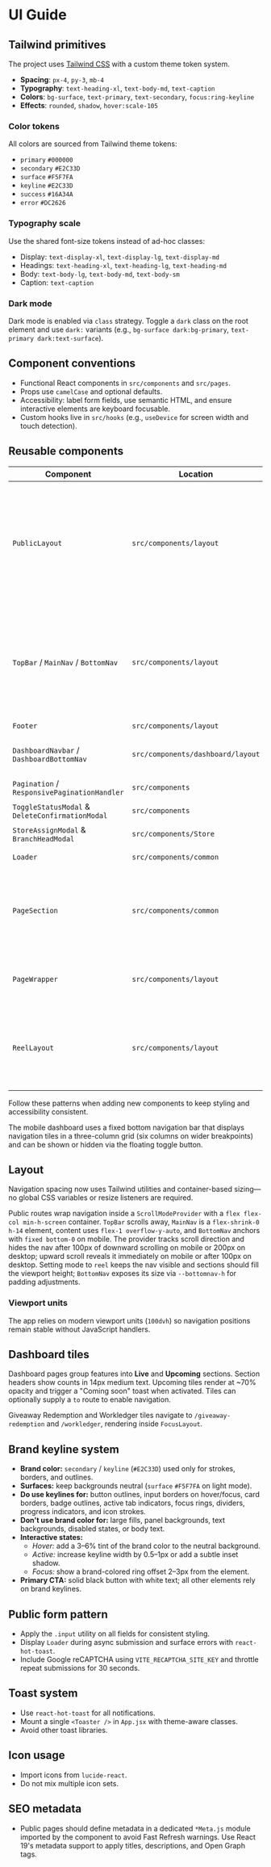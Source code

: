 # UI Guide

## Tailwind primitives

The project uses [Tailwind CSS](https://tailwindcss.com) with a custom theme token system.

- **Spacing**: `px-4`, `py-3`, `mb-4`
- **Typography**: `text-heading-xl`, `text-body-md`, `text-caption`
- **Colors**: `bg-surface`, `text-primary`, `text-secondary`, `focus:ring-keyline`
- **Effects**: `rounded`, `shadow`, `hover:scale-105`

### Color tokens

All colors are sourced from Tailwind theme tokens:

- `primary` `#000000`
- `secondary` `#E2C33D`
- `surface` `#F5F7FA`
- `keyline` `#E2C33D`
- `success` `#16A34A`
- `error` `#DC2626`

### Typography scale

Use the shared font-size tokens instead of ad-hoc classes:

- Display: `text-display-xl`, `text-display-lg`, `text-display-md`
- Headings: `text-heading-xl`, `text-heading-lg`, `text-heading-md`
- Body: `text-body-lg`, `text-body-md`, `text-body-sm`
- Caption: `text-caption`

### Dark mode

Dark mode is enabled via `class` strategy. Toggle a `dark` class on the root element and use `dark:` variants (e.g., `bg-surface dark:bg-primary`, `text-primary dark:text-surface`).

## Component conventions

- Functional React components in `src/components` and `src/pages`.
- Props use `camelCase` and optional defaults.
- Accessibility: label form fields, use semantic HTML, and ensure interactive elements are keyboard focusable.
- Custom hooks live in `src/hooks` (e.g., `useDevice` for screen width and touch detection).

## Reusable components

| Component                                       | Location                          | Notes                                                                                                                                                                                                                  |
| ----------------------------------------------- | --------------------------------- | ---------------------------------------------------------------------------------------------------------------------------------------------------------------------------------------------------------------------- |
| `PublicLayout`                                  | `src/components/layout`           | wraps `TopBar`, `MainNav`, optional `Footer`, and mobile `BottomNav` inside a `ScrollModeProvider`; column layout tracks scroll direction to hide the nav after 100px of downward scroll on mobile or 200px on desktop |
| `TopBar` / `MainNav` / `BottomNav`              | `src/components/layout`           | modular public navigation pieces; `TopBar` text expands when the address bar hides and `BottomNav` uses `fixed` positioning with context-driven visibility and publishes its height via `--bottomnav-h`                |
| `Footer`                                        | `src/components/layout`           | slim desktop footer                                                                                                                                                                                                    |
| `DashboardNavbar` / `DashboardBottomNav`        | `src/components/dashboard/layout` | responsive dashboard navigation with fixed bottom grid                                                                                                                                                                 |
| `Pagination` / `ResponsivePaginationHandler`    | `src/components`                  | reusable pagination controls                                                                                                                                                                                           |
| `ToggleStatusModal` & `DeleteConfirmationModal` | `src/components`                  | confirmation dialogs                                                                                                                                                                                                   |
| `StoreAssignModal` & `BranchHeadModal`          | `src/components/Store`            | assign stores or branch heads                                                                                                                                                                                          |
| `Loader`                                        | `src/components/common`           | full-screen loading spinner                                                                                                                                                                                            |
| `PageSection`                                   | `src/components/common`           | semantic wrapper with auto `min-height` minus top and main nav heights; adds mobile bottom padding in reel mode                                                                                                        |
| `PageWrapper`                                   | `src/components/layout`           | sets scroll mode (`reel` or `scroll`); sections in `reel` mode should fill the viewport                                                                                                                                |
| `ReelLayout`                                    | `src/components/layout`           | wraps sections in Swiper slides and enforces `reel` mode with swipe, arrow navigation, and optional autoplay (disabled when only one slide)                                                                            |

Follow these patterns when adding new components to keep styling and accessibility consistent.

The mobile dashboard uses a fixed bottom navigation bar that displays navigation tiles in a three-column grid (six columns on wider breakpoints) and can be shown or hidden via the floating toggle button.

## Layout

Navigation spacing now uses Tailwind utilities and container-based sizing—no global CSS variables or resize listeners are required.

Public routes wrap navigation inside a `ScrollModeProvider` with a `flex flex-col min-h-screen` container. `TopBar` scrolls away, `MainNav` is a `flex-shrink-0 h-14` element, content uses `flex-1 overflow-y-auto`, and `BottomNav` anchors with `fixed bottom-0` on mobile. The provider tracks scroll direction and hides the nav after 100px of downward scrolling on mobile or 200px on desktop; upward scroll reveals it immediately on mobile or after 100px on desktop. Setting mode to `reel` keeps the nav visible and sections should fill the viewport height; `BottomNav` exposes its size via `--bottomnav-h` for padding adjustments.

### Viewport units

The app relies on modern viewport units (`100dvh`) so navigation positions remain stable without JavaScript handlers.

## Dashboard tiles

Dashboard pages group features into **Live** and **Upcoming** sections. Section headers show counts in 14px medium text. Upcoming tiles render at ~70% opacity and trigger a "Coming soon" toast when activated. Tiles can optionally supply a `to` route to enable navigation.

Giveaway Redemption and Workledger tiles navigate to `/giveaway-redemption` and `/workledger`, rendering inside `FocusLayout`.

## Brand keyline system

- **Brand color:** `secondary` / `keyline` (`#E2C33D`) used only for strokes, borders, and outlines.
- **Surfaces:** keep backgrounds neutral (`surface` `#F5F7FA` on light mode).
- **Do use keylines for:** button outlines, input borders on hover/focus, card borders, badge outlines, active tab indicators, focus rings, dividers, progress indicators, and icon strokes.
- **Don't use brand color for:** large fills, panel backgrounds, text backgrounds, disabled states, or body text.
- **Interactive states:**
  - _Hover:_ add a 3–6% tint of the brand color to the neutral background.
  - _Active:_ increase keyline width by 0.5–1px or add a subtle inset shadow.
  - _Focus:_ show a brand-colored ring offset 2–3px from the element.
- **Primary CTA:** solid black button with white text; all other elements rely on brand keylines.

## Public form pattern

- Apply the `.input` utility on all fields for consistent styling.
- Display `Loader` during async submission and surface errors with `react-hot-toast`.
- Include Google reCAPTCHA using `VITE_RECAPTCHA_SITE_KEY` and throttle repeat submissions for 30 seconds.

## Toast system

- Use `react-hot-toast` for all notifications.
- Mount a single `<Toaster />` in `App.jsx` with theme-aware classes.
- Avoid other toast libraries.

## Icon usage

- Import icons from `lucide-react`.
- Do not mix multiple icon sets.

## SEO metadata

- Public pages should define metadata in a dedicated `*Meta.js` module imported by the component to avoid Fast Refresh warnings. Use React 19's metadata support to apply titles, descriptions, and Open Graph tags.

